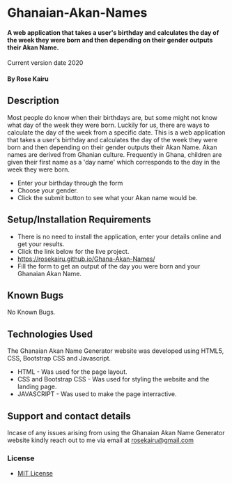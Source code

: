 # Ghanaian-Akan-Names
#### A web application that takes a user's birthday and calculates the day of the week they were born and then depending on their gender outputs their Akan Name.
Current version date 2020
#### By **Rose Kairu**
## Description
Most people do know when their birthdays are, but some might not know what day of the week they were born. Luckily for us, there are ways to calculate the day of the week from a specific date. 
This is a web application that takes a user's birthday and calculates the day of the week they were born and then depending on their gender outputs their Akan Name. 
Akan names are derived from Ghanian culture. Frequently in Ghana, children are given their first name as a 'day name' which corresponds to the day in the week they were born.
* Enter your birthday through the form 
* Choose your gender.
* Click the submit button to see what your Akan name would be.
## Setup/Installation Requirements
* There is no need to install the application, enter your details online and get your results.
* Click the link below for the live project.
* https://rosekairu.github.io/Ghana-Akan-Names/
* Fill the form to get an output of the day you were born and your Ghanaian Akan Name.
## Known Bugs
No Known Bugs.
## Technologies Used
The Ghanaian Akan Name Generator website was developed using HTML5, CSS, Bootstrap CSS and Javascript.
* HTML - Was used for the page layout.
* CSS and Bootstrap CSS - Was used for styling the website and the landing page.
* JAVASCRIPT - Was used to make the page interractive.
## Support and contact details
Incase of any issues arising from using the Ghanaian Akan Name Generator website kindly reach out to me via email at rosekairu@gmail.com
### License
* [MIT License](https://github.com/rosekairu/Ghana-Akan-Names/blob/master/LICENSE)

